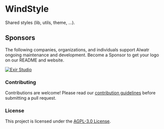 # WindStyle

Shared styles (lib, utils, theme, ...).

## Sponsors

The following companies, organizations, and individuals support Alwatr ongoing maintenance and development. Become a Sponsor to get your logo on our README and website.

[![Exir Studio](https://avatars.githubusercontent.com/u/181194967?s=200&v=4)](https://exirstudio.com)

### Contributing

Contributions are welcome! Please read our [contribution guidelines](https://github.com/Alwatr/.github/blob/next/CONTRIBUTING.md) before submitting a pull request.

### License

This project is licensed under the [AGPL-3.0 License](LICENSE).
